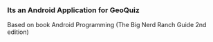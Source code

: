 ### Its an Android Application for GeoQuiz

Based on book Android Programming (The Big Nerd Ranch Guide 2nd edition)